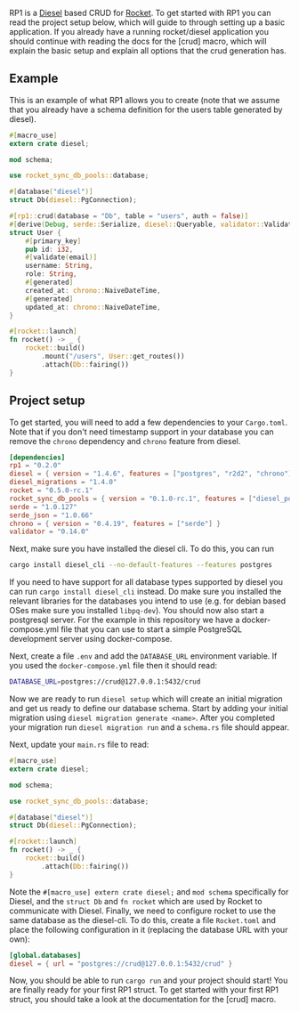 RP1 is a [Diesel] based CRUD for [Rocket]. To get started with RP1 you can read
the project setup below, which will guide to through setting up a basic
application. If you already have a running rocket/diesel application you should
continue with reading the docs for the [crud] macro, which will explain the
basic setup and explain all options that the crud generation has.

[Diesel]: https://diesel.rs/
[Rocket]: https://rocket.rs/

## Example
This is an example of what RP1 allows you to create (note that we assume that
you already have a schema definition for the users table generated by diesel).

```rust
#[macro_use]
extern crate diesel;

mod schema;

use rocket_sync_db_pools::database;

#[database("diesel")]
struct Db(diesel::PgConnection);

#[rp1::crud(database = "Db", table = "users", auth = false)]
#[derive(Debug, serde::Serialize, diesel::Queryable, validator::Validate)]
struct User {
    #[primary_key]
    pub id: i32,
    #[validate(email)]
    username: String,
    role: String,
    #[generated]
    created_at: chrono::NaiveDateTime,
    #[generated]
    updated_at: chrono::NaiveDateTime,
}

#[rocket::launch]
fn rocket() -> _ {
    rocket::build()
        .mount("/users", User::get_routes())
        .attach(Db::fairing())
}
```

## Project setup
To get started, you will need to add a few dependencies to your `Cargo.toml`.
Note that if you don't need timestamp support in your database you can remove
the `chrono` dependency and `chrono` feature from diesel.

```toml
[dependencies]
rp1 = "0.2.0"
diesel = { version = "1.4.6", features = ["postgres", "r2d2", "chrono"] }
diesel_migrations = "1.4.0"
rocket = "0.5.0-rc.1"
rocket_sync_db_pools = { version = "0.1.0-rc.1", features = ["diesel_postgres_pool"] }
serde = "1.0.127"
serde_json = "1.0.66"
chrono = { version = "0.4.19", features = ["serde"] }
validator = "0.14.0"
```

Next, make sure you have installed the diesel cli. To do this, you can run

```bash
cargo install diesel_cli --no-default-features --features postgres
```

If you need to have support for all database types supported by diesel you can
run `cargo install diesel_cli` instead. Do make sure you installed the relevant
libraries for the databases you intend to use (e.g. for debian based OSes make
sure you installed `libpq-dev`). You should now also start a postgresql server.
For the example in this repository we have a docker-compose.yml file that you
can use to start a simple PostgreSQL development server using docker-compose.

Next, create a file `.env` and add the `DATABASE_URL` environment variable. If
you used the `docker-compose.yml` file then it should read:

```bash
DATABASE_URL=postgres://crud@127.0.0.1:5432/crud
```

Now we are ready to run `diesel setup` which will create an initial migration
and get us ready to define our database schema. Start by adding your initial
migration using `diesel migration generate <name>`. After you completed your
migration run `diesel migration run` and a `schema.rs` file should appear.

Next, update your `main.rs` file to read:

```rust
#[macro_use]
extern crate diesel;

mod schema;

use rocket_sync_db_pools::database;

#[database("diesel")]
struct Db(diesel::PgConnection);

#[rocket::launch]
fn rocket() -> _ {
    rocket::build()
        .attach(Db::fairing())
}
```

Note the `#[macro_use] extern crate diesel;` and `mod schema` specifically for
Diesel, and the `struct Db` and `fn rocket` which are used by Rocket to
communicate with Diesel. Finally, we need to configure rocket to use the same
database as the diesel-cli. To do this, create a file `Rocket.toml` and place
the following configuration in it (replacing the database URL with your own):

```toml
[global.databases]
diesel = { url = "postgres://crud@127.0.0.1:5432/crud" }
```

Now, you should be able to run `cargo run` and your project should start! You
are finally ready for your first RP1 struct. To get started with your first
RP1 struct, you should take a look at the documentation for the [crud] macro.
